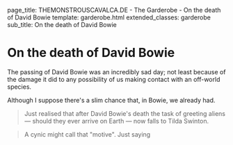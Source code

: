 page_title: THEMONSTROUSCAVALCA.DE - The Garderobe - On the death of David Bowie
template: garderobe.html
extended_classes: garderobe
sub_title: On the death of David Bowie

# On the death of David Bowie

The passing of David Bowie was an incredibly sad day; not least because of the damage it did to any possibility of us making
contact with an off-world species. 

Although I suppose there's a slim chance that, in Bowie, we already had.


> Just realised that after David Bowie's death the task of greeting aliens &mdash; should they ever arrive on Earth &mdash; now falls to Tilda Swinton.


> A cynic might call that "motive". Just saying
